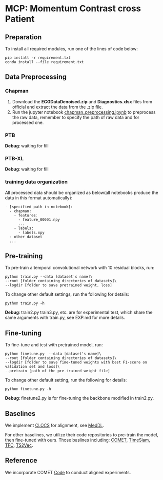# MCP: Momentum Contrast cross Patient

## Preparation

To install all required modules, run one of the lines of code below:
```
pip install -r requirement.txt
conda install --file requirement.txt
```

## Data Preprocessing

### Chapman

1. Download the **ECGDataDenoised.zip** and **Diagnostics.xlsx** files from [official](https://figshare.com/collections/ChapmanECG/4560497/1) and extract the data from the .zip file.
2. Run the jupyter notebook [chapman_preprocessing.ipynb](https://github.com/3hiuwoo/MCP/blob/main/data_preprocessing/chapman_preprocess.ipynb) to preprocess the raw data, remember to specify the path of raw data and for processed one.

### PTB

**Debug**: waiting for fill

### PTB-XL

**Debug**: waiting for fill

### training data organization
All processed data should be organized as below(all notebooks produce the data in this format automatically):
```
- [specified path in notebook]:
  - chapman:
    - features:
      - feature_00001.npy
      ...
    - labels:
      - labels.npy
  - other dataset
  ...
```

## Pre-training

To pre-train a temporal convolutional network with 10 residual blocks, run:
```
python train.py --data [dataset's name]\
--root [folder containing directories of datasets]\
--logdir [folder to save pretrained weight, loss]
```
To change other default settings, run the following for details:
```
python train.py -h
```
**Debug**: train2.py train3.py, etc. are for experimental test, which share the same arguments with train.py, see EXP.md for more details.

## Fine-tuning

To fine-tune and test with pretrained model, run:
```
python finetune.py  --data [dataset's name]\
--root [folder containing directories of datasets]\
--logdir [folder to save fine-tuned weights with best F1-score on validation set and loss]\
--pretrain [path of the pre-trained weight file]
```
To change other default setting, run the following for details:
```
python finetune.py -h
```
**Debug**: finetune2.py is for fine-tuning the backbone modified in train2.py.

## Baselines

We implement [CLOCS](https://arxiv.org/abs/2005.13249) for alignment, see [MedDL](https://github.com/3hiuwoo/MedDL).

For other baselines, we utilize their code repositories to pre-train the model, then fine-tuned with ours. Those baslines including: [COMET](https://arxiv.org/abs/2310.14017), [TimeSiam](https://arxiv.org/abs/2402.02475), [TFC](https://arxiv.org/abs/2206.08496), [TS2Vec](https://arxiv.org/abs/2106.10466).


## Reference

We incorporate COMET [Code](https://github.com/DL4mHealth/COMET) to conduct aligned experiments.
